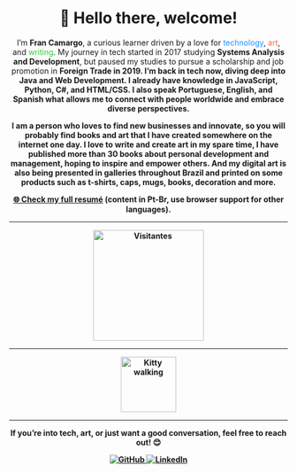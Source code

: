 <div align="center">
  <h1>👋 Hello there, welcome!</h1>
  <p>
    I’m <strong>Fran Camargo</strong>, a curious learner driven by a love for <span style="color:#1e90ff;">technology</span>, <span style="color:#ff6347;">art</span>, and <span style="color:#32cd32;">writing</span>. My journey in tech started in 2017 studying <strong>Systems Analysis and Development</strong>, but paused my studies to pursue a scholarship and job promotion in <strong>Foreign Trade<strong> in 2019. I’m back in tech now, diving deep into <strong>Java</strong> and <strong>Web Development</strong>. I already have knowledge in  <strong> JavaScript, Python, C#, and HTML/CSS</strong>.
    I also speak <strong>Portuguese</strong>, <strong>English</strong>, and <strong>Spanish</strong> what allows me to connect with people worldwide and embrace diverse perspectives.
  </p>

<p>
I am a person who loves to find new businesses and innovate, so you will probably find books and art that I have created somewhere on the internet one day.
I love to write and create art in my spare time, I have published more than <strong>30 books</strong> about personal development and management, hoping to inspire and empower others. And my digital art is also being presented in galleries throughout Brazil and printed on some products such as t-shirts, caps, mugs, books, decoration and more.
</p>

</div>

<div align="center">
  <p><a href="https://francamargo.github.io/Resume_FranCamargo/" target="_blank">🌐 Check my full resumé</a> (content in Pt-Br, use browser support for other languages).</p>
</div>

---

<div align="center">
  <img src="https://hits.seeyoufarm.com/api/count/incr/badge.svg?url=https://github.com/FranCamargo/FranCamargo&title=Visitas&color=9b59b6&labelColor=ffffff" alt="Visitantes" width="200">
</div>

---

<div align="center">
  <img src="https://media.giphy.com/media/v6aOjy0Qo1fIA/giphy.gif" alt="Kitty walking" width="100">
</div>

---

<div align="center">
  <p>If you’re into tech, art, or just want a good conversation, feel free to reach out! 😊</p>
  <a href="https://github.com/FranCamargo" target="_blank">
    <img src="https://img.shields.io/github/followers/FranCamargo?style=social" alt="GitHub">
  </a>
  <a href="https://www.linkedin.com/in/francamargo/" target="_blank">
    <img src="https://img.shields.io/badge/LinkedIn-Connect-blue?logo=linkedin" alt="LinkedIn">
  </a>
</div>
